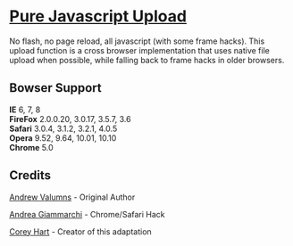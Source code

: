 [Pure Javascript Upload](http://www.codenothing.com/archives/2010/pure-javascript-upload/)
========================

No flash, no page reload, all javascript (with some frame hacks). This upload function is a cross browser implementation that
uses native file upload when possible, while falling back to frame hacks in older browsers.


Bowser Support
--------------

**IE** 6, 7, 8  
**FireFox** 2.0.0.20, 3.0.17, 3.5.7, 3.6  
**Safari** 3.0.4, 3.1.2, 3.2.1, 4.0.5  
**Opera** 9.52, 9.64, 10.01, 10.10  
**Chrome** 5.0  

Credits
--------
[Andrew Valumns](http://valums.com/ajax-upload/) - Original Author

[Andrea Giammarchi](http://webreflection.blogspot.com/2009/03/safari-4-multiple-upload-with-progress.html) - Chrome/Safari Hack

[Corey Hart](http://www.codenothing.com) - Creator of this adaptation
